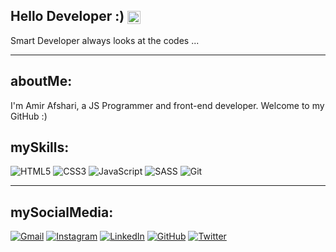 ## Hello Developer :) <img src="https://media.giphy.com/media/hvRJCLFzcasrR4ia7z/giphy.gif" alt="wave" style="height: 1em; vertical-align: middle;">

Smart Developer always looks at the codes ...

---

## aboutMe:
I'm Amir Afshari, a JS Programmer and front-end developer. Welcome to my GitHub :)

## mySkills:
![HTML5](https://img.shields.io/badge/html5-%23E34F26.svg?style=for-the-badge&logo=html5&logoColor=white)
![CSS3](https://img.shields.io/badge/css3-%231572B6.svg?style=for-the-badge&logo=css3&logoColor=white)
![JavaScript](https://img.shields.io/badge/javascript-%23323330.svg?style=for-the-badge&logo=javascript&logoColor=%23F7DF1E)
![SASS](https://img.shields.io/badge/SASS-hotpink.svg?style=for-the-badge&logo=SASS&logoColor=white)
![Git](https://img.shields.io/badge/Git-%23F05033.svg?style=for-the-badge&logo=git&logoColor=white)

---

## mySocialMedia:
[![Gmail](https://img.shields.io/badge/Gmail-D14836.svg?logo=Gmail&logoColor=white)](mailto:realamirafshari@gmail.com)
[![Instagram](https://img.shields.io/badge/Instagram-%23E4405F.svg?logo=Instagram&logoColor=white)](https://www.instagram.com/realamirafshari)
[![LinkedIn](https://img.shields.io/badge/LinkedIn-%230077B5.svg?logo=linkedin&logoColor=white)](https://www.linkedin.com/in/realamirafshari)
[![GitHub](https://img.shields.io/badge/GitHub-%23121011.svg?logo=github&logoColor=white)](https://github.com/realamirafshari)
[![Twitter](https://img.shields.io/badge/Twitter-%231DA1F2.svg?logo=Twitter&logoColor=white)](https://twitter.com/realamirafshari)
